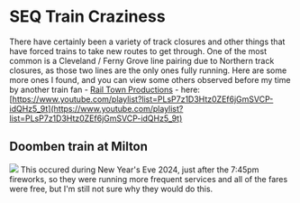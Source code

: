 # SEQ Train Craziness

There have certainly been a variety of track closures and other things that have forced trains to take new routes to get through. One of the most common is a Cleveland / Ferny Grove line pairing due to Northern track closures, as those two lines are the only ones fully running. Here are some more ones I found, and you can view some others observed before my time by another train fan - [Rail Town Productions](https://www.youtube.com/@RailTownProductions) - here: [https://www.youtube.com/playlist?list=PLsP7z1D3Htz0ZEf6jGmSVCP-idQHz5_9t](https://www.youtube.com/playlist?list=PLsP7z1D3Htz0ZEf6jGmSVCP-idQHz5_9t)

## Doomben train at Milton
![](../media/Doomben_At_Milton.jpeg)
This occured during New Year's Eve 2024, just after the 7:45pm fireworks, so they were running more frequent services and all of the fares were free, but I'm still not sure why they would do this.
